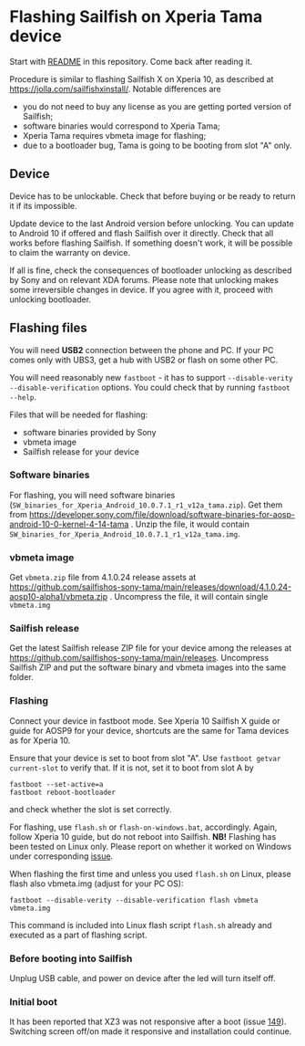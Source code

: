 # Flashing Sailfish on Xperia Tama device

Start with [README](README.md) in this repository. Come back after reading it.

Procedure is similar to flashing Sailfish X on Xperia 10, as described at https://jolla.com/sailfishxinstall/. 
Notable differences are

- you do not need to buy any license as you are getting ported version of Sailfish;
- software binaries would correspond to Xperia Tama;
- Xperia Tama requires vbmeta image for flashing;
- due to a bootloader bug, Tama is going to be booting from slot "A" only.

## Device

Device has to be unlockable. Check that before buying or be ready to return it if its impossible.

Update device to the last Android version before unlocking. You can update to Android 10 if offered and flash Sailfish 
over it directly. Check that all works before flashing Sailfish. If something doesn't work, it will be possible to claim 
the warranty on device.

If all is fine, check the consequences of bootloader unlocking as described by Sony and on relevant XDA forums.
Please note that unlocking makes some irreversible changes in device. If you agree with it, proceed with unlocking 
bootloader.

## Flashing files

You will need **USB2** connection between the phone and PC. If your PC comes only with UBS3, get a hub with USB2 
or flash on some other PC.

You will need reasonably new `fastboot` - it has to support `--disable-verity --disable-verification` options. You
could check that by running `fastboot --help`.

Files that will be needed for flashing:

- software binaries provided by Sony
- vbmeta image
- Sailfish release for your device

### Software binaries

For flashing, you will need software binaries (`SW_binaries_for_Xperia_Android_10.0.7.1_r1_v12a_tama.zip`). Get them from 
https://developer.sony.com/file/download/software-binaries-for-aosp-android-10-0-kernel-4-14-tama . Unzip the file, 
it would contain `SW_binaries_for_Xperia_Android_10.0.7.1_r1_v12a_tama.img`.

### vbmeta image

Get `vbmeta.zip` file from 4.1.0.24 release assets at
https://github.com/sailfishos-sony-tama/main/releases/download/4.1.0.24-aosp10-alpha1/vbmeta.zip
. Uncompress the file, it will contain single `vbmeta.img`

### Sailfish release

Get the latest Sailfish release ZIP file for your device among the releases at https://github.com/sailfishos-sony-tama/main/releases. Uncompress Sailfish ZIP and put the software binary and vbmeta images into the same folder.

### Flashing

Connect your device in fastboot mode. See Xperia 10 Sailfish X guide or guide for AOSP9 for your device, shortcuts are 
the same for Tama devices as for Xperia 10.

Ensure that your device is set to boot from slot "A". Use `fastboot getvar current-slot` to verify that. If it is
not, set it to boot from slot A by
```Shell
fastboot --set-active=a
fastboot reboot-bootloader
```
and check whether the slot is set correctly.

For flashing, use `flash.sh` or `flash-on-windows.bat`, accordingly. Again, follow Xperia 10 guide, but do not reboot
into Sailfish. **NB!** Flashing has been tested on Linux only. Please report on whether it worked on Windows under
corresponding [issue](https://github.com/sailfishos-sony-tama/main/issues/36).

When flashing the first time and unless you used `flash.sh` on Linux,
please flash also vbmeta.img (adjust for your PC OS):
```Shell
fastboot --disable-verity --disable-verification flash vbmeta vbmeta.img
```
This command is included into Linux flash script `flash.sh` already and executed as a part of flashing script.

### Before booting into Sailfish

Unplug USB cable, and power on device after the led will turn itself off.

### Initial boot

It has been reported that XZ3 was not responsive after a boot (issue
[149](https://github.com/sailfishos-sony-tama/main/issues/149)). Switching
screen off/on made it responsive and installation could continue.
